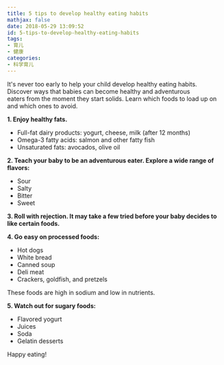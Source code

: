 ```yaml
---
title: 5 tips to develop healthy eating habits
mathjax: false
date: 2018-05-29 13:09:52
id: 5-tips-to-develop-healthy-eating-habits
tags:
- 育儿
- 健康
categories:
- 科学育儿
---
```


It's never too early to help your child develop healthy eating habits. Discover ways that babies can become healthy and adventurous eaters from the moment they start solids. Learn which foods to load up on and which ones to avoid. 

<!---more--->

**1. Enjoy healthy fats.**

- Full-fat dairy products: yogurt, cheese, milk (after 12 months)
- Omega-3 fatty acids: salmon and other fatty fish
- Unsaturated fats: avocados, olive oil

**2. Teach your baby to be an adventurous eater. Explore a wide range of flavors:**

- Sour
- Salty
- Bitter
- Sweet

**3. Roll with rejection. It may take a few tried before your baby decides to like certain foods.**

**4. Go easy on processed foods:**

- Hot dogs
- White bread
- Canned soup
- Deli meat
- Crackers, goldfish, and pretzels

These foods are high in sodium and low in nutrients.

**5. Watch out for sugary foods:**

- Flavored yogurt
- Juices
- Soda
- Gelatin desserts

Happy eating!